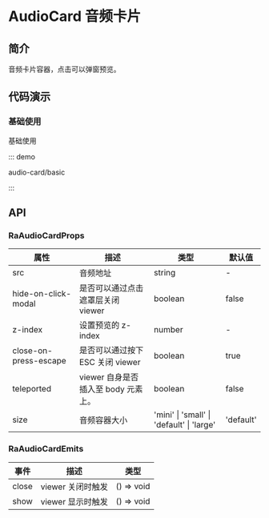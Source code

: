 # AudioCard 音频卡片

## 简介

音频卡片容器，点击可以弹窗预览。

## 代码演示

### 基础使用

基础使用

::: demo

audio-card/basic

:::

## API

### RaAudioCardProps

| 属性                  | 描述                                | 类型                                      | 默认值    |
| --------------------- | ----------------------------------- | ----------------------------------------- | --------- |
| src                   | 音频地址                            | string                                    | -         |
| hide-on-click-modal   | 是否可以通过点击遮罩层关闭 viewer   | boolean                                   | false     |
| z-index               | 设置预览的 z-index                  | number                                    | -         |
| close-on-press-escape | 是否可以通过按下 ESC 关闭 viewer    | boolean                                   | true      |
| teleported            | viewer 自身是否插入至 body 元素上。 | boolean                                   | false     |
| size                  | 音频容器大小                        | 'mini' \| 'small' \| 'default' \| 'large' | 'default' |

### RaAudioCardEmits

| 事件  | 描述              | 类型       |
| ----- | ----------------- | ---------- |
| close | viewer 关闭时触发 | () => void |
| show  | viewer 显示时触发 | () => void |
